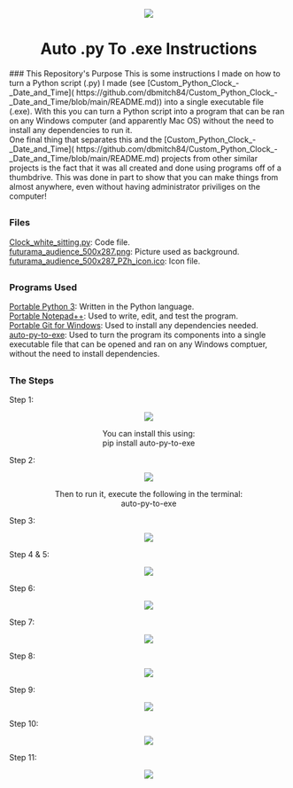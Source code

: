 <p align="center">
  <img src="https://user-images.githubusercontent.com/54961082/159799467-beb3caa5-e429-48c1-a461-425e41894f12.PNG"/>
</p>
<h1 align="center">
  Auto .py To .exe Instructions
</h1>
### This Repository's Purpose
This is some instructions I made on how to turn a Python script (.py) I made (see [Custom_Python_Clock_-_Date_and_Time]( https://github.com/dbmitch84/Custom_Python_Clock_-_Date_and_Time/blob/main/README.md)) into a single executable file (.exe). With this you can turn a Python script into a program that can be ran on any Windows computer (and apparently Mac OS) without the need to install any dependencies to run it.<br />
One final thing that separates this and the [Custom_Python_Clock_-_Date_and_Time]( https://github.com/dbmitch84/Custom_Python_Clock_-_Date_and_Time/blob/main/README.md) projects from other similar projects is the fact that it was all created and done using programs off of a thumbdrive. This was done in part to show that you can make things from almost anywhere, even without having administrator priviliges on the computer!<br />

## 
### Files
[Clock_white_sitting.py](https://github.com/dbmitch84/Custom_Python_Clock_-_Date_and_Time/blob/main/Clock_white_sitting.py): Code file.<br />
[futurama_audience_500x287.png](https://github.com/dbmitch84/Custom_Python_Clock_-_Date_and_Time/blob/main/futurama_audience_500x287.png): Picture used as background.<br />
[futurama_audience_500x287_PZh_icon.ico](https://github.com/dbmitch84/Custom_Python_Clock_-_Date_and_Time/blob/main/futurama_audience_500x287_PZh_icon.ico): Icon file.<br />
## 
### Programs Used
[Portable Python 3](https://www.python.org/downloads/): Written in the Python language.<br />
[Portable Notepad++](https://portableapps.com/apps/development/notepadpp_portable): Used to write, edit, and test the program.<br />
[Portable Git for Windows](https://git-scm.com/download/win): Used to install any dependencies needed.<br />
[auto-py-to-exe](https://pypi.org/project/auto-py-to-exe/): Used to turn the program its components into a single executable file that can be opened and ran on any Windows comptuer, without the need to install dependencies.<br />
## 
### The Steps
Step 1:
<p align="center">
  <img src="https://user-images.githubusercontent.com/54961082/159807117-73db7bae-01da-41a7-a308-ea35d76ce34f.jpg">
</p>
<p align="center">
You can install this using:<br />
pip install auto-py-to-exe<br />
</p>
Step 2:
<p align="center">
  <img src="https://user-images.githubusercontent.com/54961082/159807651-29e0b92c-ee4a-4883-bc50-1707cb67850a.jpg">
</p>
<p align="center">
Then to run it, execute the following in the terminal:<br />
auto-py-to-exe<br />
</p>
Step 3:
<p align="center">
  <img src="https://user-images.githubusercontent.com/54961082/159807890-ea12e780-6e07-4501-a47e-83e1b4ecbcba.jpg">
</p>
Step 4 & 5:
<p align="center">
  <img src="https://user-images.githubusercontent.com/54961082/159807955-c84b58ef-f39a-451f-a35c-e875eb26684d.jpg">
</p>
Step 6:
<p align="center">
  <img src="https://user-images.githubusercontent.com/54961082/159808000-988e1e43-fb8d-4da1-ac72-aa907444e83b.jpg">
</p>
Step 7:
<p align="center">
  <img src="https://user-images.githubusercontent.com/54961082/159808087-15cacb5b-0bef-4183-a923-eaf4da174b50.jpg">
</p>
Step 8:
<p align="center">
  <img src="https://user-images.githubusercontent.com/54961082/159808075-503d9a42-7c24-432b-89cc-187ed559eacd.jpg">
</p>
Step 9:
<p align="center">
  <img src="https://user-images.githubusercontent.com/54961082/159808052-312d0f09-8721-420b-b075-79afce6eb9e5.jpg">
</p>
Step 10:
<p align="center">
  <img src="https://user-images.githubusercontent.com/54961082/159808032-b942e051-5486-43a6-b323-8fe48e3479c1.jpg">
</p>
Step 11:
<p align="center">
  <img src="https://user-images.githubusercontent.com/54961082/159808023-fc881b51-eed0-48e1-813d-7606828205d7.jpg">
</p>
